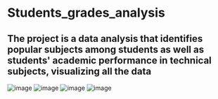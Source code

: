 # Students_grades_analysis
## The project is a data analysis that identifies popular subjects among students as well as students' academic performance in technical subjects, visualizing all the data
![image](https://user-images.githubusercontent.com/63999845/235235514-22360a61-cc69-405d-99f3-f31786db4cc7.png)
![image](https://user-images.githubusercontent.com/63999845/235235760-5bce95a7-d4f6-4fd9-96c3-c74a3b841efa.png)
![image](https://user-images.githubusercontent.com/63999845/235235927-fb4767eb-ab4f-4212-bb89-322a7c00770e.png)
![image](https://user-images.githubusercontent.com/63999845/235236123-7f25ddfc-2657-46c5-af28-f1b9fec62f5c.png)
